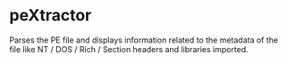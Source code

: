 # peXtractor
Parses the PE file and displays information related to the metadata of the file like NT / DOS / Rich / Section headers and libraries imported.
